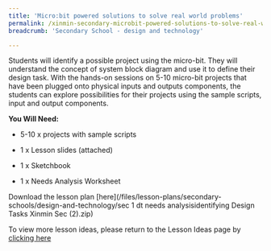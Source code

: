 ```yaml
---
title: 'Micro:bit powered solutions to solve real world problems'
permalink: /xinmin-secondary-microbit-powered-solutions-to-solve-real-world-problems/
breadcrumb: 'Secondary School - design and technology'

---
```



Students will identify a possible project using the micro-bit. They will understand the concept of system block diagram and use it to define their design task. With the hands-on sessions on 5-10 micro-bit projects that have been plugged onto physical inputs and outputs components, the students can explore possibilities for their projects using the sample scripts, input and output components.

**You Will Need:**

* 5-10 x projects with sample scripts

* 1 x Lesson slides (attached)

* 1 x Sketchbook

* 1 x Needs Analysis Worksheet


Download the lesson plan [here](/files/lesson-plans/secondary-schools/design-and-technology/sec 1 dt  needs analysisidentifying Design Tasks Xinmin Sec (2).zip)

To view more lesson ideas, please return to the Lesson Ideas page by [clicking here](/in-schools/digital-maker/lesson-ideas-secondary/)
